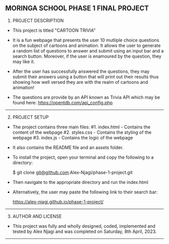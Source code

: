 ## MORINGA SCHOOL PHASE 1 FINAL PROJECT ##

1. PROJECT DESCRIPTION
+ This project is titled "CARTOON TRIVIA"

+ It is a fun webpage that presents the user 10 mutliple choice questions on the subject of cartoons and animation. It allows the user to generate a random list of questions to answer and submit using an input bar and a search button. Moreover, if the user is enamoured by the question, they may like it.

+ After the user has successfully answered the questions, they may submit their answers using a button that will print out their results thus showing how well versed they are with the realm of cartoons and animation!

+ The questions are provide by an API known as Trivia API which may be found here: 
    https://opentdb.com/api_config.php

---------------------------------------------------------------------------------------------------------

2. PROJECT SETUP
+ The project contains three main files:
    #1. index.html - Contains the content of the webpage
    #2. styles.css - Contains the styling of the webpage
    #3. index.js - Contains the logic of the webpage

+ It also contains the README file and an assets folder.

+ To install the project, open your terminal and copy the following to a directory:

    $ git clone git@github.com:Alex-Njagi/phase-1-project.git

+ Then navigate to the appropriate directory and run the index.html

+ Alternatively, the user may paste the following link to their search bar:

    https://alex-njagi.github.io/phase-1-project/

---------------------------------------------------------------------------------------------------------

3. AUTHOR AND LICENSE
+ This project was fully and wholly designed, coded, implemented and tested by Alex Njagi and was completed on Saturday, 8th April, 2023.

---------------------------------------------------------------------------------------------------------